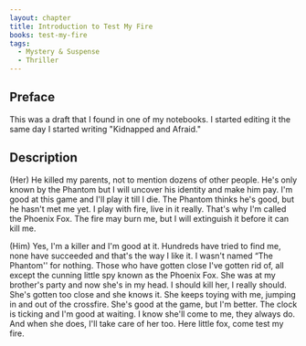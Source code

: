 ```yaml
---
layout: chapter
title: Introduction to Test My Fire
books: test-my-fire
tags:
  - Mystery & Suspense
  - Thriller
---
```


## Preface

This was a draft that I found in one of my notebooks. I started editing it the same day I started writing "Kidnapped and Afraid."

## Description

(Her)
He killed my parents, not to mention dozens of other people. He's only known by the Phantom but I will uncover his identity and make him pay. I'm good at this game and I'll play it till I die. The Phantom thinks he's good, but he hasn't met me yet. I play with fire, live in it really. That's why I'm called the Phoenix Fox. The fire may burn me, but I will extinguish it before it can kill me.

(Him)
Yes, I'm a killer and I'm good at it. Hundreds have tried to find me, none have succeeded and that's the way I like it. I wasn't named “The Phantom'' for nothing. Those who have gotten close I've gotten rid of, all except the cunning little spy known as the Phoenix Fox. She was at my brother's party and now she's in my head. I should kill her, I really should. She's gotten too close and she knows it. She keeps toying with me, jumping in and out of the crossfire. She's good at the game, but I'm better. The clock is ticking and I'm good at waiting. I know she'll come to me, they always do. And when she does, I'll take care of her too. Here little fox, come test my fire.